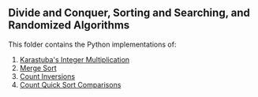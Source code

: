 ## Divide and Conquer, Sorting and Searching, and Randomized Algorithms

This folder contains the Python implementations of:

1. [Karastuba's Integer Multiplication](Karastuba_mul.py)
2. [Merge Sort](Merge_sort.py)
3. [Count Inversions](Count_inversion.py)
4. [Count Quick Sort Comparisons](Quick_sort_count.py)
